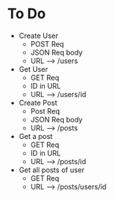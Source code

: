 # To Do
- Create User
  - POST Req
  - JSON Req body
  - URL --> /users
- Get User
  - GET Req
  - ID in URL
  - URL --> /users/id
- Create Post
  - Post Req
  - JSON Req body
  - URL --> /posts
- Get a post
  - GET Req
  - ID in URL
  - URL --> /posts/id
- Get all posts of user
  - GET Req
  - URL --> /posts/users/id